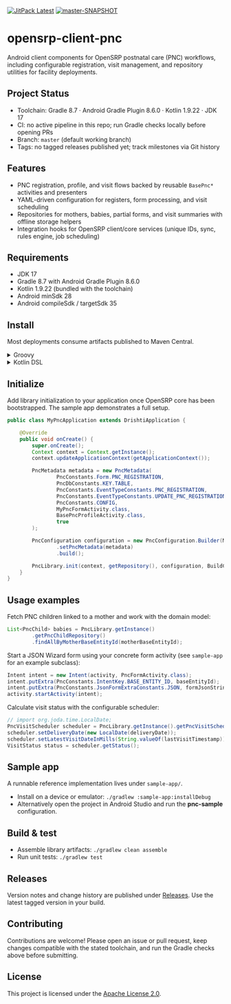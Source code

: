 <!-- JITPACK BADGES:START -->
[![JitPack Latest](https://jitpack.io/v/BlueCodeSystems/opensrp-client-pnc.svg)](https://jitpack.io/#BlueCodeSystems/opensrp-client-pnc)
[![master-SNAPSHOT](https://jitpack.io/v/BlueCodeSystems/opensrp-client-pnc/master-SNAPSHOT.svg)](https://jitpack.io/#BlueCodeSystems/opensrp-client-pnc/master-SNAPSHOT)
<!-- JITPACK BADGES:END -->

# opensrp-client-pnc
Android client components for OpenSRP postnatal care (PNC) workflows, including configurable registration, visit management, and repository utilities for facility deployments.

## Project Status
- Toolchain: Gradle 8.7 · Android Gradle Plugin 8.6.0 · Kotlin 1.9.22 · JDK 17
- CI: no active pipeline in this repo; run Gradle checks locally before opening PRs
- Branch: `master` (default working branch)
- Tags: no tagged releases published yet; track milestones via Git history

## Features
- PNC registration, profile, and visit flows backed by reusable `BasePnc*` activities and presenters
- YAML-driven configuration for registers, form processing, and visit scheduling
- Repositories for mothers, babies, partial forms, and visit summaries with offline storage helpers
- Integration hooks for OpenSRP client/core services (unique IDs, sync, rules engine, job scheduling)

## Requirements
- JDK 17
- Gradle 8.7 with Android Gradle Plugin 8.6.0
- Kotlin 1.9.22 (bundled with the toolchain)
- Android minSdk 28
- Android compileSdk / targetSdk 35

## Install
Most deployments consume artifacts published to Maven Central.

<details>
<summary>Groovy</summary>

```groovy
repositories {
  mavenCentral()
}

dependencies {
  implementation 'org.smartregister:opensrp-client-pnc:<version>' // see Releases for the current version
}
```
</details>

<details>
<summary>Kotlin DSL</summary>

```kotlin
dependencyResolutionManagement {
    repositories { mavenCentral() }
}

dependencies {
    implementation("org.smartregister:opensrp-client-pnc:<version>") // see Releases for the current version
}
```
</details>

## Initialize
Add library initialization to your application once OpenSRP core has been bootstrapped. The sample app demonstrates a full setup.

```java
public class MyPncApplication extends DrishtiApplication {

    @Override
    public void onCreate() {
        super.onCreate();
        Context context = Context.getInstance();
        context.updateApplicationContext(getApplicationContext());

        PncMetadata metadata = new PncMetadata(
                PncConstants.Form.PNC_REGISTRATION,
                PncDbConstants.KEY.TABLE,
                PncConstants.EventTypeConstants.PNC_REGISTRATION,
                PncConstants.EventTypeConstants.UPDATE_PNC_REGISTRATION,
                PncConstants.CONFIG,
                MyPncFormActivity.class,
                BasePncProfileActivity.class,
                true
        );

        PncConfiguration configuration = new PncConfiguration.Builder(MyRegisterQueryProvider.class)
                .setPncMetadata(metadata)
                .build();

        PncLibrary.init(context, getRepository(), configuration, BuildConfig.VERSION_CODE, BuildConfig.DATABASE_VERSION);
    }
}
```

## Usage examples
Fetch PNC children linked to a mother and work with the domain model:

```java
List<PncChild> babies = PncLibrary.getInstance()
        .getPncChildRepository()
        .findAllByMotherBaseEntityId(motherBaseEntityId);
```

Start a JSON Wizard form using your concrete form activity (see `sample-app` for an example subclass):

```java
Intent intent = new Intent(activity, PncFormActivity.class);
intent.putExtra(PncConstants.IntentKey.BASE_ENTITY_ID, baseEntityId);
intent.putExtra(PncConstants.JsonFormExtraConstants.JSON, formJsonString);
activity.startActivity(intent);
```

Calculate visit status with the configurable scheduler:

```java
// import org.joda.time.LocalDate;
PncVisitScheduler scheduler = PncLibrary.getInstance().getPncVisitScheduler();
scheduler.setDeliveryDate(new LocalDate(deliveryDate));
scheduler.setLatestVisitDateInMills(String.valueOf(lastVisitTimestamp));
VisitStatus status = scheduler.getStatus();
```

## Sample app
A runnable reference implementation lives under `sample-app/`.

- Install on a device or emulator: `./gradlew :sample-app:installDebug`
- Alternatively open the project in Android Studio and run the **pnc-sample** configuration.

## Build & test
- Assemble library artifacts: `./gradlew clean assemble`
- Run unit tests: `./gradlew test`

## Releases
Version notes and change history are published under [Releases](https://github.com/BlueCodeSystems/opensrp-client-pnc/releases). Use the latest tagged version in your build.

## Contributing
Contributions are welcome! Please open an issue or pull request, keep changes compatible with the stated toolchain, and run the Gradle checks above before submitting.

## License
This project is licensed under the [Apache License 2.0](LICENSE).
